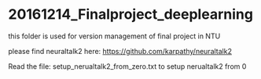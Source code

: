 # 20161214_Finalproject_deeplearning
this folder is used for version management of final project in NTU 

please find neuraltalk2 here: https://github.com/karpathy/neuraltalk2

Read the file: setup_nerualtalk2_from_zero.txt to setup nerualtalk2 from 0
